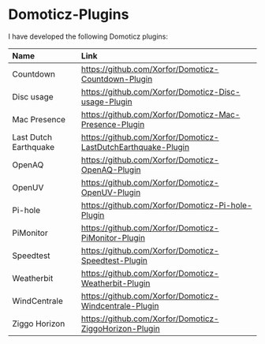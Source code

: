 # Domoticz-Plugins

I have developed the following Domoticz plugins:

| Name                  | Link
| :---                  | :---
| Countdown             | https://github.com/Xorfor/Domoticz-Countdown-Plugin
| Disc usage            | https://github.com/Xorfor/Domoticz-Disc-usage-Plugin
| Mac Presence          | https://github.com/Xorfor/Domoticz-Mac-Presence-Plugin
| Last Dutch Earthquake | https://github.com/Xorfor/Domoticz-LastDutchEarthquake-Plugin
| OpenAQ                | https://github.com/Xorfor/Domoticz-OpenAQ-Plugin
| OpenUV                | https://github.com/Xorfor/Domoticz-OpenUV-Plugin
| Pi-hole               | https://github.com/Xorfor/Domoticz-Pi-hole-Plugin
| PiMonitor             | https://github.com/Xorfor/Domoticz-PiMonitor-Plugin
| Speedtest             | https://github.com/Xorfor/Domoticz-Speedtest-Plugin
| Weatherbit            | https://github.com/Xorfor/Domoticz-Weatherbit-Plugin
| WindCentrale          | https://github.com/Xorfor/Domoticz-Windcentrale-Plugin 
| Ziggo Horizon         | https://github.com/Xorfor/Domoticz-ZiggoHorizon-Plugin
